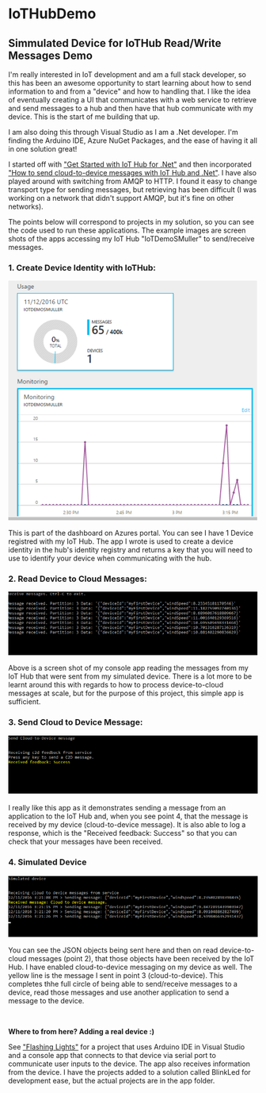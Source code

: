 # IoTHubDemo
<h2>Simmulated Device for IoTHub Read/Write Messages Demo</h2>

<p>I'm really interested in IoT development and am a full stack developer, so this has been an awesome opportunity to start learning about how to send information to and from a "device" and how to handling that. I like the idea of eventually creating a UI that communicates with a web service to retrieve and send messages to a hub and then have that hub communicate with my device. This is the start of me building that up.</p>

<p>I am also doing this through Visual Studio as I am a .Net developer. I'm finding the Arduino IDE, Azure NuGet Packages, and the ease of having it all in one solution great!</p>

<p>I started off with <a href="https://azure.microsoft.com/en-us/documentation/articles/iot-hub-csharp-csharp-getstarted">"Get Started with IoT Hub for .Net"</a> and then incorporated <a href="https://azure.microsoft.com/en-us/documentation/articles/iot-hub-csharp-csharp-c2d">"How to send cloud-to-device messages with IoT Hub and .Net"</a>. I have also played around with switching from AMQP to HTTP. I found it easy to change transport type for sending messages, but retrieving has been difficult (I was working on a network that didn't support AMQP, but it's fine on other networks).</p>

<p>The points below will correspond to projects in my solution, so you can see the code used to run these applications. The example images are screen shots of the apps accessing my IoT Hub "IoTDemoSMuller" to send/receive messages.</p>

<h3>1. Create Device Identity with IoTHub:</h3>
<p align="center">
  <img src="https://github.com/SandraMuller/IoTHubDemo/blob/master/ScreenShot/IoTHubDashboard.png"/>
</p>
<p>This is part of the dashboard on Azures portal. You can see I have 1 Device registred with my IoT Hub. The app I wrote is used to create a device identity in the hub's identity registry and returns a key that you will need to use to identify your device when communicating with the hub.</p>

<h3>2. Read Device to Cloud Messages:</h3>
<p align="center">
  <img src="https://github.com/SandraMuller/IoTHubDemo/blob/master/ScreenShot/ReadMessages.png"/>
</p>
<p>Above is a screen shot of my console app reading the messages from my IoT Hub that were sent from my simulated device. There is a lot more to be learnt around this with regards to how to process device-to-cloud messages at scale, but for the purpose of this project, this simple app is sufficient.</p>

<h3>3. Send Cloud to Device Message:</h3>
<p align="center">
  <img src="https://github.com/SandraMuller/IoTHubDemo/blob/master/ScreenShot/SendMessageToDevice.png"/>
</p>
<p>I really like this app as it demonstrates sending a message from an application to the IoT Hub and, when you see point 4, that the message is received by my device (cloud-to-device message). It is also able to log a response, which is the "Received feedback: Success" so that you can check that your messages have been received.</p>

<h3>4. Simulated Device</h3>
<p align="center">
  <img src="https://github.com/SandraMuller/IoTHubDemo/blob/master/ScreenShot/SimulatedDeviceSendRecieveMessage.png"/>
</p>
<p>You can see the JSON objects being sent here and then on read device-to-cloud messages (point 2), that those objects have been received by the IoT Hub. I have enabled cloud-to-device messaging on my device as well. The yellow line is the message I sent in point 3 (cloud-to-device). This completes thhe full circle of being able to send/receive messages to a device, read those messages and use another application to send a message to the device.</p></br>

<p><strong>Where to from here? Adding a real device :)</strong></p>

<p>See <a href="https://github.com/SandraMuller/FlashingLights">"Flashing Lights"</a> for a project that uses Arduino IDE in Visual Studio and a console app that connects to that device via serial port to communicate user inputs to the device. The app also receives information from the device. I have the projects added to a solution called BlinkLed for development ease, but the actual projects are in the app folder.</p>
